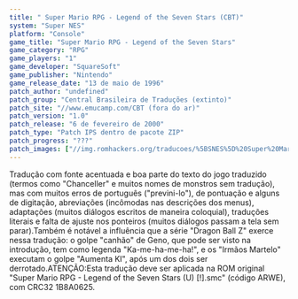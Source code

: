 ```yaml
---
title: " Super Mario RPG - Legend of the Seven Stars (CBT)"
system: "Super NES"
platform: "Console"
game_title: "Super Mario RPG - Legend of the Seven Stars"
game_category: "RPG"
game_players: "1"
game_developer: "SquareSoft"
game_publisher: "Nintendo"
game_release_date: "13 de maio de 1996"
patch_author: "undefined"
patch_group: "Central Brasileira de Traduções (extinto)"
patch_site: "//www.emucamp.com/CBT (fora do ar)"
patch_version: "1.0"
patch_release: "6 de fevereiro de 2000"
patch_type: "Patch IPS dentro de pacote ZIP"
patch_progress: "???"
patch_images: ["//img.romhackers.org/traducoes/%5BSNES%5D%20Super%20Mario%20RPG%20-%20Legend%20of%20the%20Seven%20Stars%20-%20CBT%20-%201.png","//img.romhackers.org/traducoes/%5BSNES%5D%20Super%20Mario%20RPG%20-%20Legend%20of%20the%20Seven%20Stars%20-%20CBT%20-%202.png","//img.romhackers.org/traducoes/%5BSNES%5D%20Super%20Mario%20RPG%20-%20Legend%20of%20the%20Seven%20Stars%20-%20CBT%20-%203.png"]
---
```

Tradução com fonte acentuada e boa parte do texto do jogo traduzido (termos como "Chanceller" e muitos nomes de monstros sem tradução), mas com muitos erros de português ("previni-lo"), de pontuação e alguns de digitação, abreviações (incômodas nas descrições dos menus), adaptações (muitos diálogos escritos de maneira coloquial), traduções literais e falta de ajuste nos ponteiros (muitos diálogos passam a tela sem parar).Também é notável a influência que a série "Dragon Ball Z" exerce nessa tradução: o golpe "canhão" de Geno, que pode ser visto na introdução, tem como legenda "Ka-me-ha-me-ha!", e os "Irmãos Martelo" executam o golpe "Aumenta KI", após um dos dois ser derrotado.ATENÇÃO:Esta tradução deve ser aplicada na ROM original "Super Mario RPG - Legend of the Seven Stars (U) [!].smc" (código ARWE), com CRC32 1B8A0625.